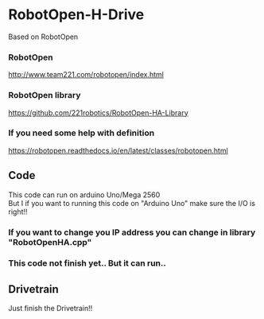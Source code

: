 # RobotOpen-H-Drive
Based on RobotOpen

### RobotOpen 
http://www.team221.com/robotopen/index.html

### RobotOpen library 
https://github.com/221robotics/RobotOpen-HA-Library

### If you need some help with definition 
https://robotopen.readthedocs.io/en/latest/classes/robotopen.html

## Code
This code can run on arduino Uno/Mega 2560  
But I if you want to running this code on "Arduino Uno" make sure the I/O is right!! 

### If you want to change you IP address you can change in library "RobotOpenHA.cpp"

### This code not finish yet.. But it can run.. 


## Drivetrain
Just finish the Drivetrain!!
